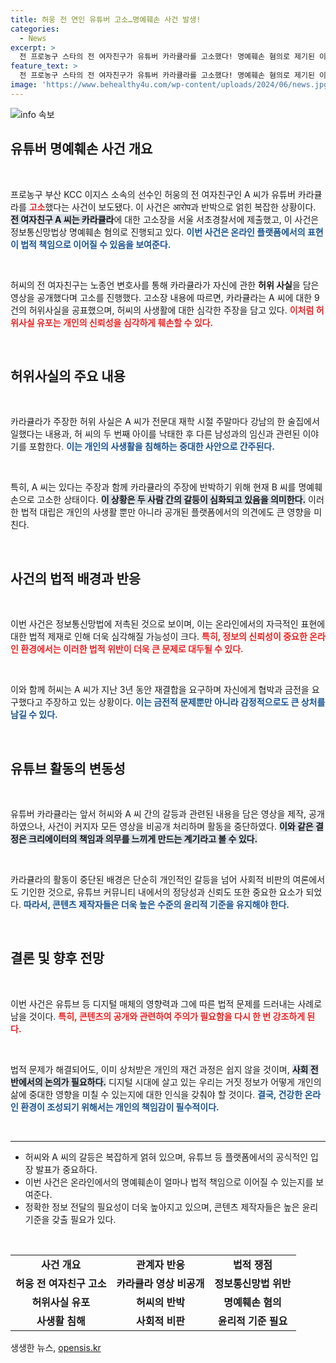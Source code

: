 ```yaml
---
title: 허웅 전 연인 유튜버 고소…명예훼손 사건 발생!
categories:
  - News
excerpt: >
  전 프로농구 스타의 전 여자친구가 유튜버 카라큘라를 고소했다! 명예훼손 혐의로 제기된 이번 사건은 허위 사실과 충격적인 폭로들로 가득하다. 3년간의 갈등이 드러나는 가운데, 과연 진실은 무엇일까? 클릭해 확인해보세요!
feature_text: >
  전 프로농구 스타의 전 여자친구가 유튜버 카라큘라를 고소했다! 명예훼손 혐의로 제기된 이번 사건은 허위 사실과 충격적인 폭로들로 가득하다. 3년간의 갈등이 드러나는 가운데, 과연 진실은 무엇일까? 클릭해 확인해보세요!
image: 'https://www.behealthy4u.com/wp-content/uploads/2024/06/news.jpg'
---
```


<p><img src="https://www.behealthy4u.com/wp-content/uploads/2024/06/news.jpg" alt="info 속보" /></p>

<h2 data-ke-size="size26">유튜버 명예훼손 사건 개요</h2>

<p data-ke-size="size16">&nbsp;</p>

<p>프로농구 부산 KCC 이지스 소속의 선수인 허웅의 전 여자친구인 A 씨가 유튜버 카라큘라를 <b><span style="color: #ee2323;">고소</span></b>했다는 사건이 보도됐다. 이 사건은 आरोप과 반박으로 얽힌 복잡한 상황이다. <b><span style="background-color: #21538527;">전 여자친구 A 씨는 카라큘라</span></b>에 대한 고소장을 서울 서초경찰서에 제출했고, 이 사건은 정보통신망법상 명예훼손 혐의로 진행되고 있다. <b><span style="color: #1a5490;">이번 사건은 온라인 플랫폼에서의 표현이 법적 책임으로 이어질 수 있음을 보여준다.</span></b> </p>

<p data-ke-size="size16">&nbsp;</p>

<p>허씨의 전 여자친구는 노종언 변호사를 통해 카라큘라가 자신에 관한 <b>허위 사실</b>을 담은 영상을 공개했다며 고소를 진행했다. 고소장 내용에 따르면, 카라큘라는 A 씨에 대한 9건의 허위사실을 공표했으며, 허씨의 사생활에 대한 심각한 주장을 담고 있다. <b><span style="color: #ee2323;">이처럼 허위사실 유포는 개인의 신뢰성을 심각하게 훼손할 수 있다.</span></b> </p>

<p data-ke-size="size16">&nbsp;</p>

<h2 data-ke-size="size26">허위사실의 주요 내용</h2>

<p data-ke-size="size16">&nbsp;</p>

<p>카라큘라가 주장한 허위 사실은 A 씨가 전문대 재학 시절 주말마다 강남의 한 술집에서 일했다는 내용과, 허 씨의 두 번째 아이를 낙태한 후 다른 남성과의 임신과 관련된 이야기를 포함한다. <b><span style="color: #1a5490;">이는 개인의 사생활을 침해하는 중대한 사안으로 간주된다.</span></b> </p>

<p data-ke-size="size16">&nbsp;</p>

<p>특히, A 씨는 있다는 주장과 함께 카라큘라의 주장에 반박하기 위해 현재 B 씨를 명예훼손으로 고소한 상태이다. <b><span style="background-color: #21538527;">이 상황은 두 사람 간의 갈등이 심화되고 있음을 의미한다.</span></b> 이러한 법적 대립은 개인의 사생활 뿐만 아니라 공개된 플랫폼에서의 의견에도 큰 영향을 미친다.</p>

<p data-ke-size="size16">&nbsp;</p>

<h2 data-ke-size="size26">사건의 법적 배경과 반응</h2>

<p data-ke-size="size16">&nbsp;</p>

<p>이번 사건은 정보통신망법에 저촉된 것으로 보이며, 이는 온라인에서의 자극적인 표현에 대한 법적 제재로 인해 더욱 심각해질 가능성이 크다. <b><span style="color: #ee2323;">특히, 정보의 신뢰성이 중요한 온라인 환경에서는 이러한 법적 위반이 더욱 큰 문제로 대두될 수 있다.</span></b></p>

<p data-ke-size="size16">&nbsp;</p>

<p>이와 함께 허씨는 A 씨가 지난 3년 동안 재결합을 요구하며 자신에게 협박과 금전을 요구했다고 주장하고 있는 상황이다. <b><span style="color: #1a5490;">이는 금전적 문제뿐만 아니라 감정적으로도 큰 상처를 남길 수 있다.</span></b></p>

<p data-ke-size="size16">&nbsp;</p>

<h2 data-ke-size="size26">유튜브 활동의 변동성</h2>

<p data-ke-size="size16">&nbsp;</p>

<p>유튜버 카라큘라는 앞서 허씨와 A 씨 간의 갈등과 관련된 내용을 담은 영상을 제작, 공개하였으나, 사건이 커지자 모든 영상을 비공개 처리하며 활동을 중단하였다. <b><span style="background-color: #21538527;">이와 같은 결정은 크리에이터의 책임과 의무를 느끼게 만드는 계기라고 볼 수 있다.</span></b></p>

<p data-ke-size="size16">&nbsp;</p>

<p>카라큘라의 활동이 중단된 배경은 단순히 개인적인 갈등을 넘어 사회적 비판의 여론에서도 기인한 것으로, 유튜브 커뮤니티 내에서의 정당성과 신뢰도 또한 중요한 요소가 되었다. <b><span style="color: #1a5490;">따라서, 콘텐츠 제작자들은 더욱 높은 수준의 윤리적 기준을 유지해야 한다.</span></b></p>

<p data-ke-size="size16">&nbsp;</p>

<h2 data-ke-size="size26">결론 및 향후 전망</h2>

<p data-ke-size="size16">&nbsp;</p>

<p>이번 사건은 유튜브 등 디지털 매체의 영향력과 그에 따른 법적 문제를 드러내는 사례로 남을 것이다. <b><span style="color: #ee2323;">특히, 콘텐츠의 공개와 관련하여 주의가 필요함을 다시 한 번 강조하게 된다.</span></b></p>

<p data-ke-size="size16">&nbsp;</p>

<p>법적 문제가 해결되어도, 이미 상처받은 개인의 재건 과정은 쉽지 않을 것이며, <b><span style="background-color: #21538527;">사회 전반에서의 논의가 필요하다.</span></b> 디지털 시대에 살고 있는 우리는 거짓 정보가 어떻게 개인의 삶에 중대한 영향을 미칠 수 있는지에 대한 인식을 갖춰야 할 것이다. <b><span style="color: #1a5490;">결국, 건강한 온라인 환경이 조성되기 위해서는 개인의 책임감이 필수적이다.</span></b></p>

<p data-ke-size="size16">&nbsp;</p>

<hr>

<ul>
<li>허씨와 A 씨의 갈등은 복잡하게 얽혀 있으며, 유튜브 등 플랫폼에서의 공식적인 입장 발표가 중요하다.</li>
<li>이번 사건은 온라인에서의 명예훼손이 얼마나 법적 책임으로 이어질 수 있는지를 보여준다.</li>
<li>정확한 정보 전달의 필요성이 더욱 높아지고 있으며, 콘텐츠 제작자들은 높은 윤리 기준을 갖출 필요가 있다.</li>
</ul>

<p data-ke-size="size16">&nbsp;</p>

<table style="width: 100%;">
<tr>
<td style="text-align: center; height: 17px;"><b>사건 개요</b></td>
<td style="text-align: center; height: 17px;"><b>관계자 반응</b></td>
<td style="text-align: center; height: 17px;"><b>법적 쟁점</b></td>
</tr>
<tr>
<td style="text-align: center; height: 17px;"><b>허웅 전 여자친구 고소</b></td>
<td style="text-align: center; height: 17px;"><b>카라큘라 영상 비공개</b></td>
<td style="text-align: center; height: 17px;"><b>정보통신망법 위반</b></td>
</tr>
<tr>
<td style="text-align: center; height: 17px;"><b>허위사실 유포</b></td>
<td style="text-align: center; height: 17px;"><b>허씨의 반박</b></td>
<td style="text-align: center; height: 17px;"><b>명예훼손 혐의</b></td>
</tr>
<tr>
<td style="text-align: center; height: 17px;"><b>사생활 침해</b></td>
<td style="text-align: center; height: 17px;"><b>사회적 비판</b></td>
<td style="text-align: center; height: 17px;"><b>윤리적 기준 필요</b></td>
</tr>
</table>
생생한 뉴스, <a href="https://opensis.kr" rel="dofollow">opensis.kr</a>


